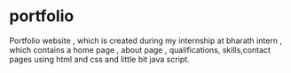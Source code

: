 # portfolio
Portfolio website , which is created during my internship at bharath intern , which contains a home page , about page , qualifications, skills,contact pages using html and css and little bit java script.

